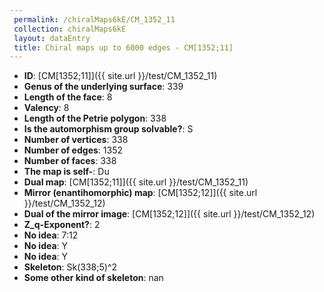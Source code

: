 ```yaml
--- 
 permalink: /chiralMaps6kE/CM_1352_11 
 collection: chiralMaps6kE
 layout: dataEntry
 title: Chiral maps up to 6000 edges - CM[1352;11]
---
```


- **ID**: [CM[1352;11]]({{ site.url }}/test/CM_1352_11)
- **Genus of the underlying surface**: 339
- **Length of the face**: 8
- **Valency**: 8
- **Length of the Petrie polygon**: 338
- **Is the automorphism group solvable?**: S
- **Number of vertices**: 338
- **Number of edges**: 1352
- **Number of faces**: 338
- **The map is self-**: Du
- **Dual map**: [CM[1352;11]]({{ site.url }}/test/CM_1352_11)
- **Mirror (enantihomorphic) map**: [CM[1352;12]]({{ site.url }}/test/CM_1352_12)
- **Dual of the mirror image**: [CM[1352;12]]({{ site.url }}/test/CM_1352_12)
- **Z_q-Exponent?**: 2
- **No idea**:  7:12
- **No idea**: Y
- **No idea**: Y
- **Skeleton**: Sk(338;5)^2
- **Some other kind of skeleton**: nan
